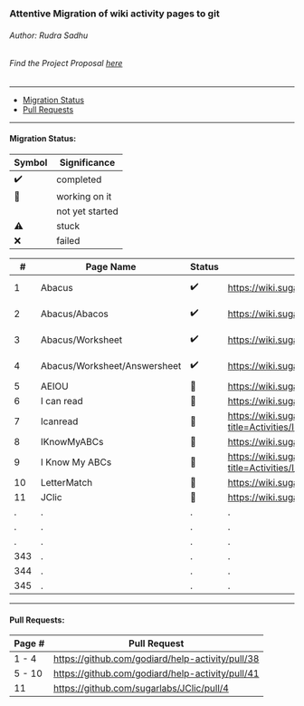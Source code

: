 ### Attentive Migration of wiki activity pages to git
###### Author: Rudra Sadhu
###### Find the Project Proposal [here](https://wiki.sugarlabs.org/go/Summer_of_Code/2018/attentive_migration_of_wiki_activity_pages_to_git)
------------------------------------------------------------

* [Migration Status](#migration-status)
* [Pull Requests](#pull-requests)

------------------------------------------------------
#### Migration Status:

| Symbol | Significance
|--------|-------------
|:heavy_check_mark: | completed
|:wrench:| working on it
|| not yet started
|:warning: | stuck
|:x: | failed



\# | Page Name | Status | Wiki Page | Github Page
---|-----------|--------|-----------|-------------
1| Abacus | :heavy_check_mark: | https://wiki.sugarlabs.org/go/Activities/Abacus | https://github.com/godiard/help-activity/blob/master/source/abacus.rst
2| Abacus/Abacos | :heavy_check_mark: | https://wiki.sugarlabs.org/go/Activities/Abacus/Abacos | https://github.com/godiard/help-activity/blob/master/source/abacus.rst
3| Abacus/Worksheet | :heavy_check_mark: | https://wiki.sugarlabs.org/go/Activities/Abacus/Worksheet | https://github.com/godiard/help-activity/blob/master/source/abacus_worksheet.rst
4| Abacus/Worksheet/Answersheet | :heavy_check_mark: | https://wiki.sugarlabs.org/go/Activities/Abacus/Worksheet/Answersheet | https://github.com/godiard/help-activity/blob/master/source/abacus_worksheet_answers.rst
5| AEIOU | :wrench: | https://wiki.sugarlabs.org/go/Activities/AEIOU | .
6| I can read | :wrench: | https://wiki.sugarlabs.org/go/Activities/I_can_read | .
7| Icanread | :wrench: | https://wiki.sugarlabs.org/index.php?title=Activities/Icanread&redirect=no | .
8| IKnowMyABCs | :wrench: | https://wiki.sugarlabs.org/go/Activities/IKnowMyABCs | .
9| I Know My ABCs | :wrench: | https://wiki.sugarlabs.org/index.php?title=Activities/I_Know_My_ABCs&redirect=no | .
10| LetterMatch | :wrench: | https://wiki.sugarlabs.org/go/Activities/LetterMatch | .
11| JClic | :wrench: | https://wiki.sugarlabs.org/go/Activities/JClic | .
.| . | . | . |
.| . | . | . |
.| . | . | . |
343 | . | . | . |
344 | . | . | . |
345 | . | . | . |

------------------------------------------------------
#### Pull Requests:

| Page # | Pull Request
|--------|-------------
| 1 - 4  | https://github.com/godiard/help-activity/pull/38
| 5 - 10  | https://github.com/godiard/help-activity/pull/41
| 11      | https://github.com/sugarlabs/JClic/pull/4
